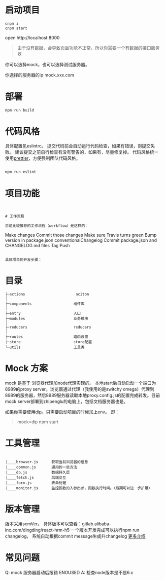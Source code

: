 
# 启动项目

```js
cnpm i 
cnpm start
```
open  http://localhost:8000

> 由于没有数据，会导致页面功能不正常。所以你需要一个有数据的接口服务器


你可以选择mock，也可以选择测试服务器。

你选择的服务器的ip     mock.xxx.com

# 部署

```js
npm run build

```
# 代码风格
具体配置见eslintrc。 提交代码前会自动运行代码检查，如果有错误，则提交失败。
建议提交之前自行检查有没有警告的，如果有，尽量修复掉。
代码风格统一使用[prettier](https://github.com/prettier/prettier)，方便强制团队代码风格。

```js

npm run eslint

```

# 项目功能
                         
```


# 工作流程

目前比较推荐的工作流程（workflow）是这样的：

```
Make changes
Commit those changes
Make sure Travis turns green
Bump version in package.json
conventionalChangelog
Commit package.json and CHANGELOG.md files
Tag
Push
```

具体项目的开发步骤：

```


# 目录
```
├─actions                       aciton
│  
├─components                   组件库
│  
├─entry                        入口
├─modules                      业务模块
│  
├─reducers                     reducers
│
├─routes                       路由设置
├─store                        store配置
└─utils                        工具类

```
  
# Mock 方案

mock 是基于 浏览器代理加node代理实现的。 本地start后自动启动一个端口为8989的proxy server。浏览器通过代理（我使用的是switchy omega）代理到8989的服务器，然后8989服务器读取本地proxy.config.js的配置完成转发。目前mock server部署到zhipenglu的电脑上，包括文档服务器也是。

如果你需要使用[dip](http://dip.alibaba-inc.com/)。只需要启动项目的时候加上env。 即：

> mock=dip npm start

# 工具管理

```

|____browser.js      获取当前浏览器的信息
|____common.js       通用的一些方法
|____db.js           数据持久层
|____fetch.js        后端交互
|____form.js         表单处理
|____monitor.js      监控函数的入参出参，函数执行时间。（后期可以进一步扩展）

```

# 版本管理

版本采用semVer。 具体版本可以查看：gitlab.alibaba-inc.com/dingding/react-hrm-h5
一个版本开发完成可以执行npm run changelog， 系统自动根据commit message生成升changelog
[更多介绍](https://github.com/renliwo/hrm-fe-best-practice#关于文档)

# 常见问题
Q: mock 服务器启动后报错 ENOUSED
A: 检查node版本是不是6.x